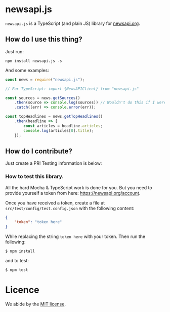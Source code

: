 # newsapi.js

`newsapi.js` is a TypeScript (and plain JS) library for [newsapi.org](https://newsapi.org).

## How do I use this thing?
Just run:
```
npm install newsapi.js -s
```
And some examples:
```js
const news = require("newsapi.js");

// For TypeScript: import {NewsAPIClient} from "newsapi.js"

const sources = news.getSources()
    .then(source => console.log(sources)) // Wouldn't do this if I were you
    .catch((err) => console.error(err));

const topHeadlines = news.getTopHeadlines()
    .then(headline => {
        const articles = headline.articles;
        console.log(articles[0].title);
    });
```

## How do I contribute?
Just create a PR! Testing information is below:
### How to test this library.
All the hard Mocha & TypeScript work is done for you. But you need to provide yourself a token from here: https://newsapi.org/account.

Once you have received a token, create a file at `src/test/config/test.config.json` with the following content:
```json
{
    "token": "token here"
}
```
While replacing the string `token here` with your token.
Then run the following:
```
$ npm install
```
and to test:
```
$ npm test
```

# Licence
We abide by the [MIT license](https://github.com/The-Grape-Vine/newsapi.js/blob/master/LICENSE).   